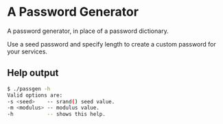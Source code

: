 # A Password Generator

A password generator, in place of a password dictionary.

Use a seed password and specify length to create a custom password for your services.

## Help output
```bash
$ ./passgen -h
Valid options are:
-s <seed>    -- srand() seed value.
-m <modulus> -- modulus value.
-h           -- shows this help.
```
